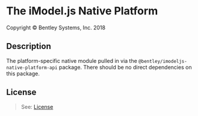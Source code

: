 # The iModel.js Native Platform

Copyright © Bentley Systems, Inc. 2018

## Description

The platform-specific native module pulled in via the `@bentley/imodeljs-native-platform-api` package.
There should be no direct dependencies on this package.

## License

> See: [License](./LICENSE.md)
